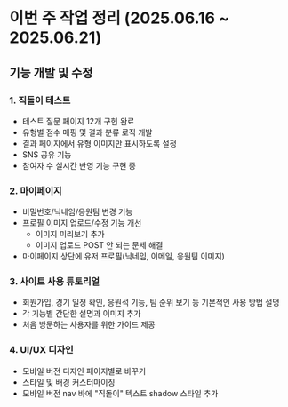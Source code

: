 # 이번 주 작업 정리 (2025.06.16 ~ 2025.06.21)

## 기능 개발 및 수정

### 1. **직돌이 테스트**
- 테스트 질문 페이지 12개 구현 완료
- 유형별 점수 매핑 및 결과 분류 로직 개발
- 결과 페이지에서 유형 이미지만 표시하도록 설정
- SNS 공유 기능
- 참여자 수 실시간 반영 기능 구현 중

### 2. **마이페이지**
- 비밀번호/닉네임/응원팀 변경 기능
- 프로필 이미지 업로드/수정 기능 개선
  - 이미지 미리보기 추가
  - 이미지 업로드 POST 안 되는 문제 해결
- 마이페이지 상단에 유저 프로필(닉네임, 이메일, 응원팀 이미지)

### 3. **사이트 사용 튜토리얼**
- 회원가입, 경기 일정 확인, 응원석 기능, 팀 순위 보기 등 기본적인 사용 방법 설명
- 각 기능별 간단한 설명과 이미지 추가
- 처음 방문하는 사용자를 위한 가이드 제공

### 4. **UI/UX 디자인**
- 모바일 버전 디자인 페이지별로 바꾸기
- 스타일 및 배경 커스터마이징
- 모바일 버전 nav 바에 "직돌이" 텍스트 shadow 스타일 추가
